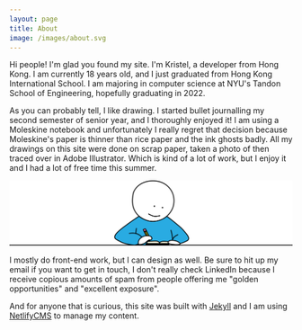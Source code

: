 ```yaml
---
layout: page
title: About
image: /images/about.svg
---
```

Hi people! I'm glad you found my site. I'm Kristel, a developer from Hong Kong. I am currently 18 years old, and I just graduated from Hong Kong International School. I am majoring in computer science at NYU's Tandon School of Engineering, hopefully graduating in 2022.

As you can probably tell, I like drawing. I started bullet journalling my second semester of senior year, and I thoroughly enjoyed it! I am using a Moleskine notebook and unfortunately I really regret that decision because Moleskine's paper is thinner than rice paper and the ink ghosts badly. All my drawings on this site were done on scrap paper, taken a photo of then traced over in Adobe Illustrator. Which is kind of a lot of work, but I enjoy it and I had a lot of free time this summer.

![Writing](/images/uploads/writing.svg)

I mostly do front-end work, but I can design as well. Be sure to hit up my email if you want to get in touch, I don't really check LinkedIn because I receive copious amounts of spam from people offering me "golden opportunities" and "excellent exposure". 

And for anyone that is curious, this site was built with [Jekyll](https://jekyllrb.com/) and I am using [NetlifyCMS](https://www.netlifycms.org/) to manage my content.

